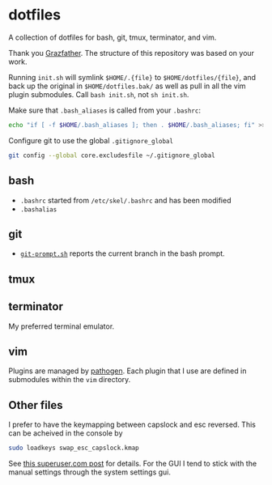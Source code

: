 dotfiles
========

A collection of dotfiles for bash, git, tmux, terminator, and vim.  

Thank you
[Grazfather](https://github.com/Grazfather/dotfiles).  The structure of this
repository was based on your work.

Running `init.sh` will symlink `$HOME/.{file}` to `$HOME/dotfiles/{file}`, and
back up the original in `$HOME/dotfiles.bak/` as well as pull in all the vim
plugin submodules.  Call `bash init.sh`, not `sh init.sh`.

Make sure that `.bash_aliases` is called from your `.bashrc`:

```bash
echo "if [ -f $HOME/.bash_aliases ]; then . $HOME/.bash_aliases; fi" >> ~/.bashrc
```

Configure git to use the global `.gitignore_global`

```bash
git config --global core.excludesfile ~/.gitignore_global
```

## bash

* `.bashrc` started from `/etc/skel/.bashrc` and has been modified
* `.bashalias` 

## git

* [`git-prompt.sh`](https://github.com/git/git/blob/master/contrib/completion/git-prompt.sh)
  reports the current branch in the bash prompt.

## tmux

## terminator
My preferred terminal emulator.

## vim 
Plugins are managed by [pathogen](https://github.com/tpope/vim-pathogen).  Each
plugin that I use are defined in submodules within the `vim` directory.

## Other files
I prefer to have the keymapping between capslock and esc reversed.  This can be
acheived in the console by 
```bash
sudo loadkeys swap_esc_capslock.kmap
```
See [this superuser.com post](superuser.com/question/290115/how-to-change-console-keymap-in-linux) 
for details.  For the GUI I tend to stick with the manual settings through the
system settings gui.

